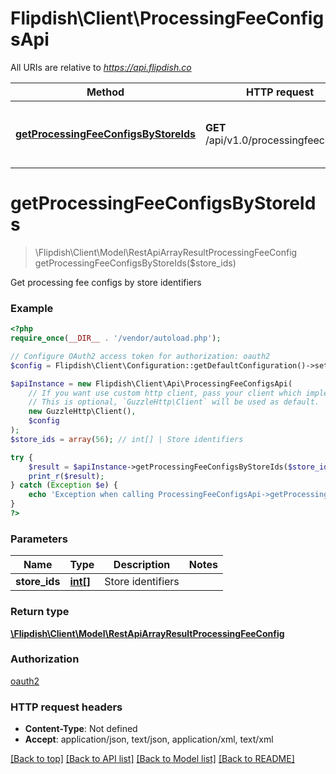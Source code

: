 # Flipdish\Client\ProcessingFeeConfigsApi

All URIs are relative to *https://api.flipdish.co*

Method | HTTP request | Description
------------- | ------------- | -------------
[**getProcessingFeeConfigsByStoreIds**](ProcessingFeeConfigsApi.md#getProcessingFeeConfigsByStoreIds) | **GET** /api/v1.0/processingfeeconfigs | Get processing fee configs by store identifiers


# **getProcessingFeeConfigsByStoreIds**
> \Flipdish\Client\Model\RestApiArrayResultProcessingFeeConfig getProcessingFeeConfigsByStoreIds($store_ids)

Get processing fee configs by store identifiers

### Example
```php
<?php
require_once(__DIR__ . '/vendor/autoload.php');

// Configure OAuth2 access token for authorization: oauth2
$config = Flipdish\Client\Configuration::getDefaultConfiguration()->setAccessToken('YOUR_ACCESS_TOKEN');

$apiInstance = new Flipdish\Client\Api\ProcessingFeeConfigsApi(
    // If you want use custom http client, pass your client which implements `GuzzleHttp\ClientInterface`.
    // This is optional, `GuzzleHttp\Client` will be used as default.
    new GuzzleHttp\Client(),
    $config
);
$store_ids = array(56); // int[] | Store identifiers

try {
    $result = $apiInstance->getProcessingFeeConfigsByStoreIds($store_ids);
    print_r($result);
} catch (Exception $e) {
    echo 'Exception when calling ProcessingFeeConfigsApi->getProcessingFeeConfigsByStoreIds: ', $e->getMessage(), PHP_EOL;
}
?>
```

### Parameters

Name | Type | Description  | Notes
------------- | ------------- | ------------- | -------------
 **store_ids** | [**int[]**](../Model/int.md)| Store identifiers |

### Return type

[**\Flipdish\Client\Model\RestApiArrayResultProcessingFeeConfig**](../Model/RestApiArrayResultProcessingFeeConfig.md)

### Authorization

[oauth2](../../README.md#oauth2)

### HTTP request headers

 - **Content-Type**: Not defined
 - **Accept**: application/json, text/json, application/xml, text/xml

[[Back to top]](#) [[Back to API list]](../../README.md#documentation-for-api-endpoints) [[Back to Model list]](../../README.md#documentation-for-models) [[Back to README]](../../README.md)

